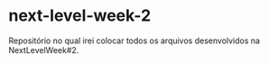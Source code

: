 # next-level-week-2
Repositório no qual irei colocar todos os arquivos desenvolvidos na NextLevelWeek#2.
